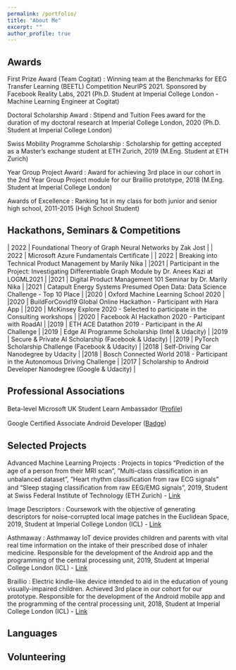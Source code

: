 ```yaml
---
permalink: /portfolio/
title: "About Me"
excerpt: ""
author_profile: true
---
```


## Awards

First Prize Award (Team Cogitat) 
:   Winning team at the Benchmarks for EEG Transfer Learning (BEETL) Competition NeurIPS 2021. Sponsored by Facebook Reality Labs, 2021 (Ph.D. Student at Imperial College London - Machine Learning Engineer at Cogitat)

Doctoral Scholarship Award
:   Stipend and Tuition Fees award for the duration of my doctoral research at Imperial College London, 2020 (Ph.D. Student at Imperial College London)

Swiss Mobility Programme Scholarship
:   Scholarship for getting accepted as a Master’s exchange student at ETH Zurich, 2019 (M.Eng. Student at ETH Zurich)

Year Group Project Award
:   Award for achieving 3rd place in our cohort in the 2nd Year Group Project module for our Braillio prototype, 2018 (M.Eng. Student at Imperial College London)

Awards of Excellence
:   Ranking 1st in my class for both junior and senior high school, 2011-2015 (High School Student)

## Hackathons, Seminars & Competitions
                                                       
| 2022   | Foundational Theory of Graph Neural Networks by Zak Jost                          |
| 2022   | Microsoft Azure Fundamentals Certiﬁcate                          |
| 2022   | Breaking into Technical Product Management by Marily Nika                          |
|2021 | Participant in the Project: Investigating Diﬀerentiable Graph Module by Dr. Anees Kazi at LOGML2021 |
|2021 | Digital Product Management 101 Seminar by Dr. Marily Nika |
|2021 | Catapult Energy Systems Presumed Open Data: Data Science Challenge - Top 10 Place |
|2020 | Oxford Machine Learning School 2020 |
|2020 | BuildForCovid19 Global Online Hackathon - Participant with Hara App |
|2020 | McKinsey Explore 2020 - Selected to participate in the Consulting workshops |
|2020 | Facebook AI Hackathon 2020 - Participant with RoadAI |
|2019 | ETH ACE Datathon 2019 - Participant in the AI Challenge |
|2019 | Edge AI Programme Scholarship (Intel & Udacity) |
|2019 | Secure & Private AI Scholarship (Facebook & Udacity) |
|2019 | PyTorch Scholarship Challenge (Facebook & Udacity) |
|2018 | Self-Driving Car Nanodegree by Udacity |
|2018 | Bosch Connected World 2018 - Participant in the Autonomous Driving Challenge |
|2017 | Scholarship to Android Developer Nanodegree (Google & Udacity) |

## Professional Associations

Beta-level Microsoft UK Student Learn Ambassador ([Proﬁle](https://studentambassadors.microsoft.com/en-US/profile/106866))

Google Certiﬁed Associate Android Developer ([Badge](https://bcert.me/bc/html/show-badge.html?b=qcadelp))

## Selected Projects

Advanced Machine Learning Projects
:   Projects in topics “Prediction of the age of a person from their MRI scan”, ”Multi-class classiﬁcation in an unbalanced dataset”, ”Heart rhythm classiﬁcation from raw ECG signals” and “Sleep staging classiﬁcation from raw EEG/EMG signals”, 2019, Student at Swiss Federal Institute of Technology (ETH Zurich) - [Link](https://github.com/KonstantinosBarmpas/Advanced-Machine-Learning-Projectshttps://github.com/KonstantinosBarmpas/Advanced-Machine-Learning-Projects)

Image Descriptors
:   Coursework with the objective of generating descriptors for noise-corrupted local image patches in the Euclidean Space, 2019, Student at Imperial College London (ICL) - [Link](https://github.com/KonstantinosBarmpas/Image-Descriptors-Deep-Learning)

Asthmaway
:   Asthmaway IoT device provides children and parents with vital real time information on the intake of their prescribed dose of inhaler medicine. Responsible for the development of the Android app and the programming of the central processing unit, 2019, Student at Imperial College London (ICL) - [Link](https://github.com/KonstantinosBarmpas/Asthmaway)

Braillio
:   Electric kindle-like device intended to aid in the education of young visually-impaired children. Achieved 3rd place in our cohort for our prototype. Responsible for the development of the Android mobile app and the programming of the central processing unit, 2018, Student at Imperial College London (ICL) - [Link](https://github.com/KonstantinosBarmpas/Braillio)

## Languages

## Volunteering
